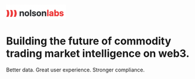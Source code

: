 <img src="https://github.com/nolsonlabs/nolsonlabs/blob/main/nolsonlabs_logo.png?raw=true" alt="nolsonlabs_logo.png">
<h1>Building the future of commodity trading market intelligence on web3.</h1>
<p>Better data. Great user experience. Stronger compliance.</p>

<!---
nolsonlabs/nolsonlabs is a ✨ special ✨ repository because its `README.md` (this file) appears on your GitHub profile.
You can click the Preview link to take a look at your changes.
--->

